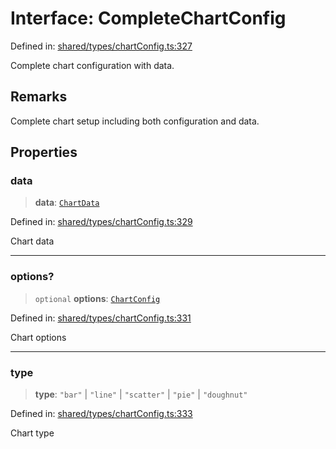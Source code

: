 # Interface: CompleteChartConfig

Defined in: [shared/types/chartConfig.ts:327](https://github.com/Nick2bad4u/Uptime-Watcher/blob/main/shared/types/chartConfig.ts#L327)

Complete chart configuration with data.

## Remarks

Complete chart setup including both configuration and data.

## Properties

### data

> **data**: [`ChartData`](ChartData.md)

Defined in: [shared/types/chartConfig.ts:329](https://github.com/Nick2bad4u/Uptime-Watcher/blob/main/shared/types/chartConfig.ts#L329)

Chart data

***

### options?

> `optional` **options**: [`ChartConfig`](ChartConfig.md)

Defined in: [shared/types/chartConfig.ts:331](https://github.com/Nick2bad4u/Uptime-Watcher/blob/main/shared/types/chartConfig.ts#L331)

Chart options

***

### type

> **type**: `"bar"` \| `"line"` \| `"scatter"` \| `"pie"` \| `"doughnut"`

Defined in: [shared/types/chartConfig.ts:333](https://github.com/Nick2bad4u/Uptime-Watcher/blob/main/shared/types/chartConfig.ts#L333)

Chart type
